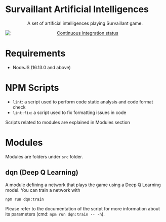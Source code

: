 # Survaillant Artificial Intelligences

<p align="center">A set of artificial intelligences playing Survaillant game.</p>
<p align="center">
    <a href="https://github.com/Thurstag/survaillant-ais/actions/workflows/ci.yml">
        <img src="https://github.com/Thurstag/survaillant-ais/actions/workflows/ci.yml/badge.svg" alt="Continuous integration status"
             style="display: block; margin: auto" />    
    </a>
</p>

# Requirements

- NodeJS (16.13.0 and above)

# NPM Scripts

- `lint`: a script used to perform code static analysis and code format check
- `lint:fix`: a script used to fix formatting issues in code

Scripts related to modules are explained in Modules section

# Modules

Modules are folders under `src` folder.

## dqn (Deep Q Learning)

A module defining a network that plays the game using a Deep Q Learning model. You can train a network with
```
npm run dqn:train
```
Please refer to the documentation of the script for more information about its parameters (cmd: `npm run dqn:train -- -h`).
